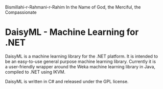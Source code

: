 Bismillahi-r-Rahmani-r-Rahim
In the Name of God, the Merciful, the Compassionate

DaisyML - Machine Learning for .NET
===================================

DaisyML is a machine learning library for the .NET platform. It is
intended to be an easy-to-use general purpose machine learning
library. Currently it is a user-friendly wrapper around the Weka
machine learning library in Java, compiled to .NET using IKVM.

DaisyML is written in C# and released under the GPL license.
